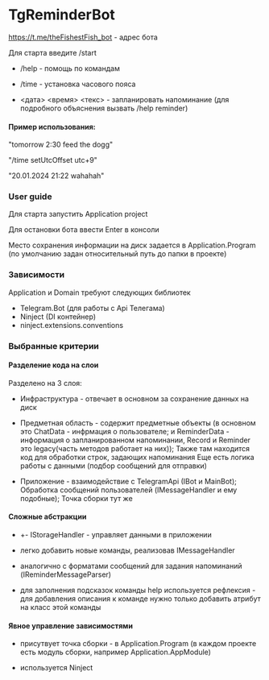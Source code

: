 # TgReminderBot

https://t.me/theFishestFish_bot - адрес бота

Для старта введите /start

- /help - помощь по командам

- /time - установка часового пояса

- <дата> <время> <текс> - запланировать напоминание (для подробного объяснения вызвать /help reminder)

#### Пример использования:

"tomorrow 2:30 feed the dogg"

"/time setUtcOffset utc+9"

"20.01.2024 21:22 wahahah"


### User guide

Для старта запустить Application project

Для остановки бота ввести Enter в консоли

Место сохранения информации на диск задается в Application.Program (по умолчанию задан относительный путь до папки в проекте)


### Зависимости

Application и Domain требуют следующих библиотек
- Telegram.Bot (для работы с Api Телегама)
- Ninject (DI контейнер)
- ninject.extensions.conventions


### Выбранные критерии

#### Разделение кода на слои
Разделено на 3 слоя:
- Инфраструктура - отвечает в основном за сохранение данных на диск

- Предметная область - содержит предметные объекты (в основном это ChatData - инфрмация о пользователе; и ReminderData - информация о запланированном напоминании, Record и Reminder это legacy(часть методов работает на них));
Также там находится код для обработки строк, задающих напоминания
Еще есть логика работы с данными (подбор сообщений для отправки)

- Приложение - взаимодействие с TelegramApi (IBot и MainBot); Обработка сообщений пользователей (IMessageHandler и ему подобные); Точка сборки тут же

#### Сложные абстракции
- +- IStorageHandler - управляет данными в приложении

- легко добавить новые команды, реализовав IMessageHandler

- аналогично с форматами сообщений для задания напоминаний (IReminderMessageParser)

- для заполнения подсказок команды help используется рефлексия - для добавления описания к команде нужно только добавить атрибут на класс этой команды

#### Явное управление зависимостями
- присутвует точка сборки - в Application.Program (в каждом проекте есть модуль сборки, например Application.AppModule)

- используется Ninject
